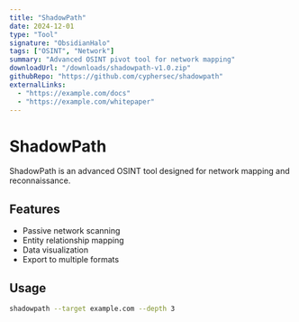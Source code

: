 ```yaml
---
title: "ShadowPath"
date: 2024-12-01
type: "Tool"
signature: "ObsidianHalo"
tags: ["OSINT", "Network"]
summary: "Advanced OSINT pivot tool for network mapping"
downloadUrl: "/downloads/shadowpath-v1.0.zip"
githubRepo: "https://github.com/cyphersec/shadowpath"
externalLinks:
  - "https://example.com/docs"
  - "https://example.com/whitepaper"
---
```


# ShadowPath

ShadowPath is an advanced OSINT tool designed for network mapping and reconnaissance.

## Features

- Passive network scanning
- Entity relationship mapping
- Data visualization
- Export to multiple formats

## Usage

```bash
shadowpath --target example.com --depth 3
```